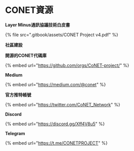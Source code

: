 # CONET資源

**Layer Minus通訊協議技術白皮書**

{% file src=".gitbook/assets/CONET Project v4.pdf" %}

**社區建設**

**開源的CONET代碼庫**

{% embed url="https://github.com/orgs/CoNET-project/" %}

**Medium**

{% embed url="https://medium.com/@conet" %}

**官方推特帳號**

{% embed url="https://twitter.com/CoNET_Network" %}

**Discord**

{% embed url="https://discord.gg/Xff4V8u5" %}

**️Telegram**

{% embed url="https://t.me/CONETPROJECT" %}
